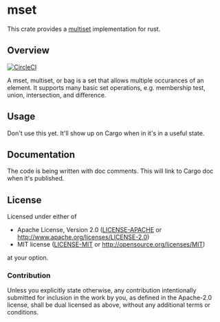 # mset

This crate provides a [multiset](https://en.wikipedia.org/wiki/Multiset) implementation for rust.

## Overview

[![CircleCI](https://circleci.com/gh/lonnen/mset.svg?style=svg)](https://circleci.com/gh/lonnen/mset)

A mset, multiset, or bag is a set that allows multiple occurances of an element. It supports many basic set operations, e.g. membership test, union, intersection, and difference.

## Usage

Don't use this yet. It'll show up on Cargo when in it's in a useful state.

## Documentation

The code is being written with doc comments. This will link to Cargo doc when it's published.

## License

Licensed under either of

 * Apache License, Version 2.0
   ([LICENSE-APACHE](LICENSE-APACHE) or http://www.apache.org/licenses/LICENSE-2.0)
 * MIT license
   ([LICENSE-MIT](LICENSE-MIT) or http://opensource.org/licenses/MIT)

at your option.

### Contribution

Unless you explicitly state otherwise, any contribution intentionally submitted
for inclusion in the work by you, as defined in the Apache-2.0 license, shall be
dual licensed as above, without any additional terms or conditions.